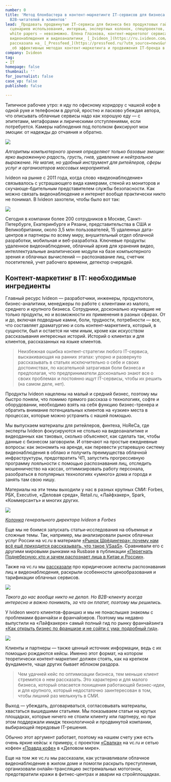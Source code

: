 ```yaml
---
number: 0
title: 'Метод блокбастера в контент-маркетинге IT-сервисов для бизнеса: превращаем
  B2B-читателей в клиентов'
lead: _Продавать продвинутые IT-сервисы для бизнеса без продуктовых гайдов, кейсов,
  сценариев использования, интервью, экспертных колонок, спецпроектов, исследований,
  white papers — невозможно. Елена Глазкова, контент-маркетолог сервиса облачного
  видеонаблюдения и видеоаналитики_ [_Ivideon_](https://ru.ivideon.com/products/business/)_,
  рассказала на_ [_Pressfeed_](https://pressfeed.ru/?utm_source=news&utm_medium=intro&utm_campaign=lead&utm_content=metod-blokbastera-v-kontent-marketinge-it-servisov-dlya-biznesa)
  _об эффективных методах контент-маркетинга и продвижения IT-бренда в СМИ._
company: Ivideon
tag:
- IT
homepage: false
thumbnail: ''
for_journalist: false
case_vp: false
published: false

---
```

Типичное рабочее утро: я иду по офисному коридору с чашкой кофе в одной руке и телефоном в другой, яростно и ласково убеждая автора, что описывать облачные сервисы надо как хорошую еду — с эпитетами, метафорами и лирическими отступлениями, если потребуется. Камеры наблюдения под потолком фиксируют мои эмоции: от надежды до отчаяния и обратно.

![](../assets/uploads/ivideon_smile_Lena.jpg)

_Алгоритмы компьютерного зрения определяют только базовые эмоции: ярко выраженную радость, грусть, гнев, удивление и нейтральное выражение. Не магия, но удобный инструмент для ритейлеров, сферы услуг и организаторов массовых мероприятий._

Ivideon на рынке с 2011 года, когда слово «видеонаблюдение» связывалось с устрашающего вида камерами, стеной из мониторов и скучающе-бдительным представителем службы безопасности. Как можно связать видеонаблюдение и интернет вообще практически никто не понимал. В Ivideon захотели, чтобы было вот так:

![](../assets/uploads/ivideon_sea.jpg)

Сегодня в компании более 200 сотрудников в Москве, Санкт-Петербурге, Екатеринбурге и Рязани, представительства в США и Великобритании, около 3,5 млн пользователей, 15 удаленных дата-центров и партнеры по всему миру, внушительный отдел облачной разработки, мобильная и веб-разработка. Ключевые продукты: удаленное видеонаблюдение, облачный архив для хранения видео, интеллектуальные аналитические модули на базе компьютерного зрения и облачных вычислений — распознавание лиц, счетчик посетителей, учет рабочего времени, детектор очередей.

## Контент-маркетинг в IT: необходимые ингредиенты

Главный ресурс Ivideon — разработчики, инженеры, продуктологи, бизнес-аналитики, менеджеры по работе с клиентами из малого, среднего и крупного бизнеса. Сотрудники, досконально изучившие не только продукты, но и возможности их применения в разных сферах. От и до, включая подводные камни, боли, трудности, потребности — все, что составляет драматургию и соль контент-маркетинга, который, в сущности, был и остается ни чем иным, кроме как искусством рассказывания интересных историй. Историй о клиентах и для клиентов, рассказанных на языке клиентов.

> Неизбежная ошибка контент-стратегии любого IT-сервиса, выскакивающая на ранних этапах: упорно и развернуто рассказывать в статьях исключительно о себе и своих достоинствах, по касательной затрагивая боли бизнеса и предполагая, что предприниматели досконально знают все о своих проблемах и постоянно ищут IT-сервисы, чтобы их решить (на самом деле, нет).

Продукты Ivideon нацелены на малый и средний бизнес, поэтому мы быстро поняли, что помимо прямого рассказа о технологиях, софте и оборудовании, необходимо взять на себя функцию бизнес-тренера и обратить внимание потенциальных клиентов на «узкие» места в процессах, которые можно устранить с нашей помощью.

Мы выпускаем материалы для ритейлеров, финтеха, HoReCa, где эксперты Ivideon фокусируются не столько на видеоаналитике и видеоданных как таковых, сколько объясняют, как сделать так, чтобы данные с бизнесом заговорили. И отвечают на простые ежедневные вопросы: как экономить на аренде, как перевести устаревшую систему видеонаблюдения в облако и получить преимущества облачной инфраструктуры, предотвратить ЧП, запустить прогрессивную программу лояльности с помощью распознавания лиц, отследить мошенничество на кассах, оптимизировать работу персонала, разобраться в популярных технологиях «умного» дома и города и занять там свою нишу.

Материалы на эти темы выходили у нас в разных крупных СМИ: Forbes, РБК, Executive, «Деловая среда», Retail.ru, «Лайфхакер», Spark, «Коммерсантъ» и многих других.

![](../assets/uploads/ivideon_forbes.jpg)

[_Колонка_](https://www.forbes.ru/obshchestvo/376663-bezopasnost-ili-ugroza-svobode-zachem-obshchestvu-raspoznavanie-lic) _генерального директора Ivideon в Forbes_

Еще мы не боимся запускать статьи-исследования на объемные и сложные темы. Так, например, мы анализировали рынок облачных услуг России на vc.ru в материале [«Рынок Шрёдингера»: почему нам всё ещё приходится рассказывать, что такое VSaaS»](https://vc.ru/ivideon/57726-vsaas). Сравнивали его с другими мировыми рынками на Rusbase в публикации [«Перегнать Поднебесную: кто и зачем распознает лица в Китае и России»](https://rb.ru/opinion/peregnat-podnebesnuyu/).

Также на vc.ru мы [рассказали](https://vc.ru/ivideon/58388-tariffs) про юридические аспекты распознавания лиц и видеонаблюдения, раскрыли особенности ценообразования и тарификации облачных сервисов.

![](../assets/uploads/ivideon_vc.jpg)

_Такого до нас вообще никто не делал. Но B2B-клиенту всегда интересно и важно понимать, за что он платит, поэтому мы решились._

У Ivideon много клиентов-франшиз и мы не понаслышке знакомы с проблемами франчайзи и франчайзеров. Поэтому мы недавно выпустили на «Лайфхакере» самый полный гид по рынку франчайзинга [«Как открыть бизнес по франшизе и не сойти с ума: подробный гид»](https://lifehacker.ru/biznes-po-franshize/).

![](../assets/uploads/ivideon_lifehaker.jpg)

Клиенты и партнеры — также ценный источник информации, ведь с их помощью рождаются кейсы. Именно этот формат, на котором теоретически контент-маркетинг должен стоять, как на крепком фундаменте, чаще других бывает яблоком раздора.

> Чем удачней кейс по оптимизации бизнеса, тем меньше клиент стремится о нем рассказать. Это характерно и для малого бизнеса, который опасается похищения работающей бизнес-идеи, и для крупного, который недостаточно заинтересован в том, чтобы лишний раз мелькнуть в СМИ.

Выход — убеждать, договариваться, согласовывать материалы, хвастаться вышедшими статьями. Мы показываем статьи на крутых площадках, которые ничего не стоили клиенту или партнеру, но при этом поддержали имидж технологичной и продвинутой компании, выбирающей передовые IT-решения.

Обычно этот аргумент работает, поэтому на нашем счету уже есть очень яркие кейсы: к примеру, с проектом [«Свалка»](https://vc.ru/ivideon/64074-keys-svalki-pobedit-vorovstvo-i-zarabotat-100-millionov-rubley-za-god-na-vyvoze-nenuzhnyh-veshchey) на vc.ru и сетью кофеен [«Правда кофе»](https://delovoymir.biz/video-oblaka-i-neyroseti-kak-tehnologii-rabotayut-dlya-formata-kofe-s-soboy.html) в «Деловом мире».

Еще на том же vc.ru мы рассказали, как устанавливали облачное видеонаблюдение в жилом доме и помогли раскрыть преступления, организовали онлайн-трансляцию экстремальных мотогонок, предотвратили кражи в фитнес-центрах и аварии на стройплощадках.